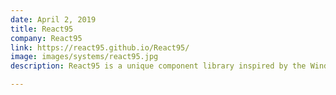 ```yaml
---
date: April 2, 2019
title: React95
company: React95
link: https://react95.github.io/React95/
image: images/systems/react95.jpg
description: React95 is a unique component library inspired by the Windows 95 UI design.

---
```

